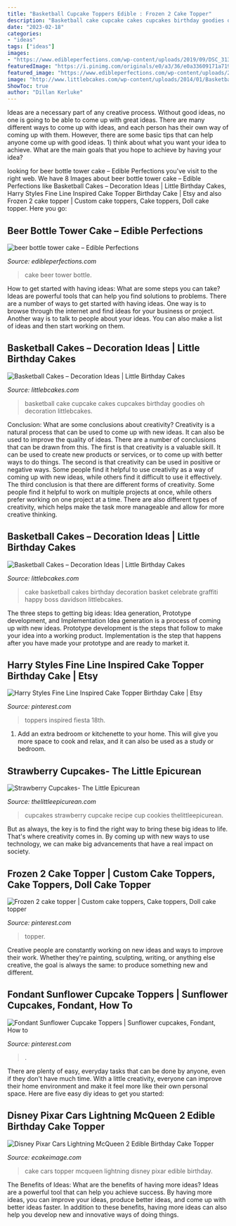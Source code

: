 ```yaml
---
title: "Basketball Cupcake Toppers Edible : Frozen 2 Cake Topper"
description: "Basketball cake cupcake cakes cupcakes birthday goodies oh decoration littlebcakes"
date: "2023-02-18"
categories:
- "ideas"
tags: ["ideas"]
images:
- "https://www.edibleperfections.com/wp-content/uploads/2019/09/DSC_3136.jpg"
featuredImage: "https://i.pinimg.com/originals/e0/a3/36/e0a33609171a71955dc31737d4dcdd5c.jpg"
featured_image: "https://www.edibleperfections.com/wp-content/uploads/2019/09/DSC_3136.jpg"
image: "http://www.littlebcakes.com/wp-content/uploads/2014/01/Basketball-Cake-Pictures-1024x682.jpg"
ShowToc: true
author: "Dillan Kerluke"
---
```



Ideas are a necessary part of any creative process. Without good ideas, no one is going to be able to come up with great ideas. There are many different ways to come up with ideas, and each person has their own way of coming up with them. However, there are some basic tips that can help anyone come up with good ideas. 1) think about what you want your idea to achieve. What are the main goals that you hope to achieve by having your idea?

	

		
looking for beer bottle tower cake – Edible Perfections you've visit to the right web. We have 8 Images about beer bottle tower cake – Edible Perfections like Basketball Cakes – Decoration Ideas | Little Birthday Cakes, Harry Styles Fine Line Inspired Cake Topper Birthday Cake | Etsy and also Frozen 2 cake topper | Custom cake toppers, Cake toppers, Doll cake topper. Here you go:
		
    
## Beer Bottle Tower Cake – Edible Perfections

<img loading=lazy src="https://www.edibleperfections.com/wp-content/uploads/2019/09/DSC_3136.jpg" onerror="this.onerror=null;this.src='https://tse1.mm.bing.net/th?id=OIP.TrN6c0rI_Y6LWHbPLmFPhgHaLH&amp;pid=15.1';" alt="beer bottle tower cake – Edible Perfections">

_Source: edibleperfections.com_

>cake beer tower bottle. 

	

How to get started with having ideas: What are some steps you can take?
Ideas are powerful tools that can help you find solutions to problems. There are a number of ways to get started with having ideas. One way is to browse through the internet and find ideas for your business or project. Another way is to talk to people about your ideas. You can also make a list of ideas and then start working on them.

    
## Basketball Cakes – Decoration Ideas | Little Birthday Cakes

<img loading=lazy src="http://www.littlebcakes.com/wp-content/uploads/2014/01/Basketball-Cupcake-Cake.jpg" onerror="this.onerror=null;this.src='https://tse4.mm.bing.net/th?id=OIP.jBg7Su2OtLfE5aUZGIUaugHaFj&amp;pid=15.1';" alt="Basketball Cakes – Decoration Ideas | Little Birthday Cakes">

_Source: littlebcakes.com_

>basketball cake cupcake cakes cupcakes birthday goodies oh decoration littlebcakes. 

	

Conclusion: What are some conclusions about creativity?
Creativity is a natural process that can be used to come up with new ideas. It can also be used to improve the quality of ideas. There are a number of conclusions that can be drawn from this. The first is that creativity is a valuable skill. It can be used to create new products or services, or to come up with better ways to do things. The second is that creativity can be used in positive or negative ways. Some people find it helpful to use creativity as a way of coming up with new ideas, while others find it difficult to use it effectively. The third conclusion is that there are different forms of creativity. Some people find it helpful to work on multiple projects at once, while others prefer working on one project at a time. There are also different types of creativity, which helps make the task more manageable and allow for more creative thinking.

    
## Basketball Cakes – Decoration Ideas | Little Birthday Cakes

<img loading=lazy src="http://www.littlebcakes.com/wp-content/uploads/2014/01/Basketball-Cake-Pictures-1024x682.jpg" onerror="this.onerror=null;this.src='https://tse4.mm.bing.net/th?id=OIP.NTk4vHkzcIdiQr_t2tBtPAHaE7&amp;pid=15.1';" alt="Basketball Cakes – Decoration Ideas | Little Birthday Cakes">

_Source: littlebcakes.com_

>cake basketball cakes birthday decoration basket celebrate graffiti happy boss davidson littlebcakes. 

	

The three steps to getting big ideas: Idea generation, Prototype development, and Implementation
Idea generation is a process of coming up with new ideas. Prototype development is the steps that follow to make your idea into a working product. Implementation is the step that happens after you have made your prototype and are ready to market it.

    
## Harry Styles Fine Line Inspired Cake Topper Birthday Cake | Etsy

<img loading=lazy src="https://i.pinimg.com/736x/85/c1/3b/85c13b29272d5bc48de9df4152d20967.jpg" onerror="this.onerror=null;this.src='https://tse3.mm.bing.net/th?id=OIP.lSvVwphAMYEbuatmTIGOtAHaJ3&amp;pid=15.1';" alt="Harry Styles Fine Line Inspired Cake Topper Birthday Cake | Etsy">

_Source: pinterest.com_

>toppers inspired fiesta 18th. 

	

1. Add an extra bedroom or kitchenette to your home. This will give you more space to cook and relax, and it can also be used as a study or bedroom. 

    
## Strawberry Cupcakes- The Little Epicurean

<img loading=lazy src="https://www.thelittleepicurean.com/wp-content/uploads/2013/04/IMG_7760.jpg" onerror="this.onerror=null;this.src='https://tse1.mm.bing.net/th?id=OIP.t6zMrZ_tEZvA2VGkswgV-wHaKg&amp;pid=15.1';" alt="Strawberry Cupcakes- The Little Epicurean">

_Source: thelittleepicurean.com_

>cupcakes strawberry cupcake recipe cup cookies thelittleepicurean. 

	

But as always, the key is to find the right way to bring these big ideas to life. That's where creativity comes in. By coming up with new ways to use technology, we can make big advancements that have a real impact on society.

    
## Frozen 2 Cake Topper | Custom Cake Toppers, Cake Toppers, Doll Cake Topper

<img loading=lazy src="https://i.pinimg.com/736x/46/6f/61/466f616280efe611b37c648cbe54359d.jpg" onerror="this.onerror=null;this.src='https://tse4.mm.bing.net/th?id=OIP.w7XnN6ye829pgs0k02NrPwHaIB&amp;pid=15.1';" alt="Frozen 2 cake topper | Custom cake toppers, Cake toppers, Doll cake topper">

_Source: pinterest.com_

>topper. 

	

Creative people are constantly working on new ideas and ways to improve their work. Whether they're painting, sculpting, writing, or anything else creative, the goal is always the same: to produce something new and different.

    
## Fondant Sunflower Cupcake Toppers | Sunflower Cupcakes, Fondant, How To

<img loading=lazy src="https://i.pinimg.com/originals/e0/a3/36/e0a33609171a71955dc31737d4dcdd5c.jpg" onerror="this.onerror=null;this.src='https://tse3.mm.bing.net/th?id=OIP.ezAT5Mo_ke4e_E-xmvOhkQHaJ4&amp;pid=15.1';" alt="Fondant Sunflower Cupcake Toppers | Sunflower cupcakes, Fondant, How to">

_Source: pinterest.com_

>. 

	

There are plenty of easy, everyday tasks that can be done by anyone, even if they don't have much time. With a little creativity, everyone can improve their home environment and make it feel more like their own personal space. Here are five easy diy ideas to get you started: 

    
## Disney Pixar Cars Lightning McQueen 2 Edible Birthday Cake Topper

<img loading=lazy src="https://cdn10.bigcommerce.com/s-wb36n7v/products/784/images/6466/Disney_Pixel_Cars_2_cake_topper_JPG__66925.1489360691.800.1200.jpg?c=2" onerror="this.onerror=null;this.src='https://tse1.mm.bing.net/th?id=OIP.EX0JP8fF4SWX4rm_aYvwtgHaEd&amp;pid=15.1';" alt="Disney Pixar Cars Lightning McQueen 2 Edible Birthday Cake Topper">

_Source: ecakeimage.com_

>cake cars topper mcqueen lightning disney pixar edible birthday. 

	

The Benefits of Ideas: What are the benefits of having more ideas?
Ideas are a powerful tool that can help you achieve success. By having more ideas, you can improve your ideas, produce better ideas, and come up with better ideas faster. In addition to these benefits, having more ideas can also help you develop new and innovative ways of doing things.

